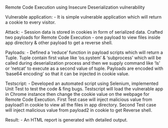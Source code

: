 Remote Code Execution using Insecure Deserialization vulnerability



Vulnerable application: - 
It is simple vulnerable application which will return a cookie to every visitor.

Attack: - 
Session data is stored in cookies in form of serialized data. 
Crafted two payloads for Remote Code Execution - one payload to view files inside app directory & other payload to get a reverse shell.

Payloads: -
Defined a ‘reduce’ function in payload scripts which will return a Tuple. 
Tuple contain first value like ‘os.system’ & ‘subprocess’ which will be called during  deserialization process and then we supply command like ‘ls’ or ‘netcat’ to execute as a second value of tuple.
Payloads are encoded with ‘base64 encoding’ so that it can be injected in cookie value.


Testscript: -
Developed an automated script using Selenium, implemented Unit Test to test the code & fing bugs.
Testscript will load the vulnerable app in Chrome instance then change the cookie value on the webpage for Remote Code Execution.
First Test case will inject malicious value  from payload1 in cookie to view all the files in app directory.
Second Test case will inject malicious value from payload2 in cookie to get Reverse shell.

Result: - An HTML report is generated with detailed output.
